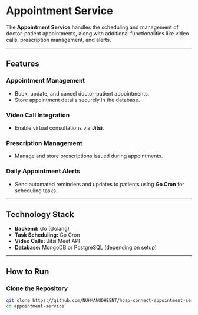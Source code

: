 # Appointment Service

The **Appointment Service** handles the scheduling and management of doctor-patient appointments, along with additional functionalities like video calls, prescription management, and alerts.

---

## **Features**

### **Appointment Management**
- Book, update, and cancel doctor-patient appointments.
- Store appointment details securely in the database.

### **Video Call Integration**
- Enable virtual consultations via **Jitsi**.

### **Prescription Management**
- Manage and store prescriptions issued during appointments.

### **Daily Appointment Alerts**
- Send automated reminders and updates to patients using **Go Cron** for scheduling tasks.

---

## **Technology Stack**
- **Backend:** Go (Golang)
- **Task Scheduling:** Go Cron
- **Video Calls:** Jitsi Meet API
- **Database:** MongoDB or PostgreSQL (depending on setup)

---

## **How to Run**

### Clone the Repository
```bash
git clone https://github.com/NUHMANUDHEENT/hosp-connect-appointment-service.git
cd appointment-service
